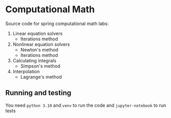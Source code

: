 # Computational Math
Source code for spring computational math labs:
1. Linear equation solvers
   - Iterations method
2. Nonlinear equation solvers
   - Newton's method
   - Iterations method
3. Calculating integrals
    - Simpson's method
4. Interpolation
    - Lagrange's method
## Running and testing
You need ```python 3.10``` and ```venv``` to run the code and ```jupyter-notebook``` to run tests
